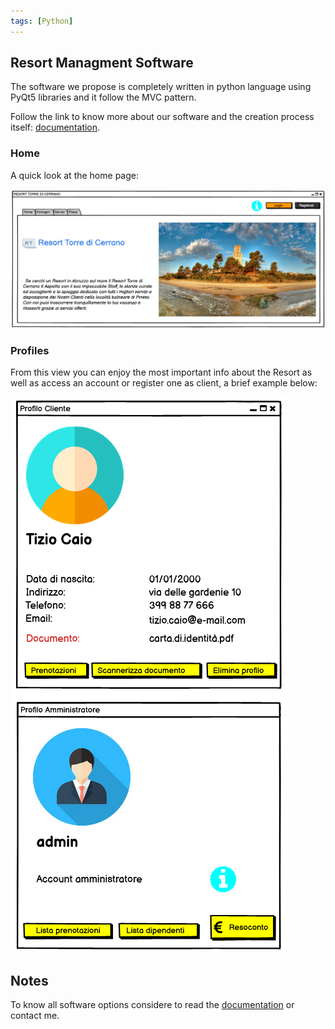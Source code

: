```yaml
---
tags: [Python]
---
```


## Resort Managment Software
The software we propose is completely written in python language using PyQt5 libraries and it follow the MVC pattern.

Follow the link to know more about our software and the creation process itself:
[documentation](https://github.com/fd-col/ProgettoIngegneriaDelSoftware/blob/main/Resort_Torre_di_Cerrano.pdf).

### Home
A quick look at the home page:

![homepage](/assets/img/mock-up-home.png)

### Profiles
From this view you can enjoy the most important info about the Resort as well as access an account or register one as client, a brief example below:

![homepage](/assets/img/mock-up-profili.png)

## Notes
To know all software options considere to read the [documentation](https://github.com/fd-col/ProgettoIngegneriaDelSoftware/blob/main/Resort_Torre_di_Cerrano.pdf) or contact me.
